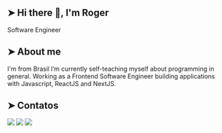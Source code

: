 ## ➤ Hi there 👋, I'm Roger
Software Engineer

## ➤ About me
I'm from Brasil
I’m currently self-teaching myself about programming in general.
Working as a Frontend Software Engineer building applications with Javascript, ReactJS and NextJS.

## ➤ Contatos

<div>
<a href="https://instagram.com/rogercesaroficial" target="_blank"><img src="https://img.shields.io/badge/-Instagram-%23E4405F?style=for-the-badge&logo=instagram&logoColor=white" target="_blank"></a>
<a href = "mailto:contato@seu-usuário-aqui"><img src="https://img.shields.io/badge/Gmail-D14836?style=for-the-badge&logo=gmail&logoColor=white" target="_blank"></a>
<a href="https://www.linkedin.com/in/roger-c%C3%A9sar-dos-santos/" target="_blank"><img src="https://img.shields.io/badge/-LinkedIn-%230077B5?style=for-the-badge&logo=linkedin&logoColor=white" target="_blank"></a>   
</div>
